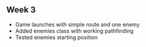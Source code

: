 ## Week 3

- Game launches with simple route and one enemy
- Added enemies class with working pathfinding
- Tested enemies starting position
